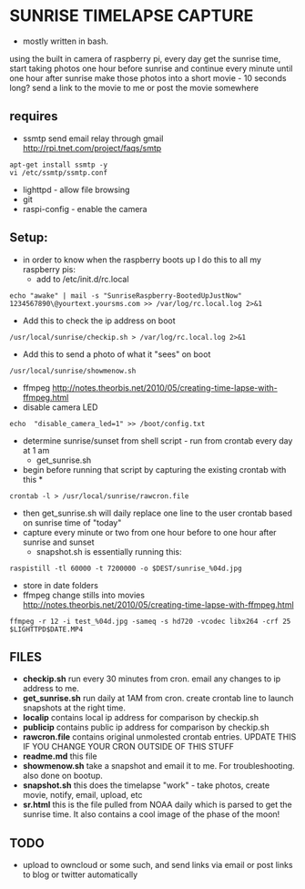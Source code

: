 SUNRISE TIMELAPSE CAPTURE
======

 * mostly written in bash.

using the built in camera of raspberry pi, every day get the sunrise time,
start taking photos one hour before sunrise and continue every minute until one hour after sunrise
make those photos into a short movie - 10 seconds long?
send a link to the movie to me or post the movie somewhere

requires 
-------
 * ssmtp
send email relay through gmail http://rpi.tnet.com/project/faqs/smtp
```
apt-get install ssmtp -y
vi /etc/ssmtp/ssmtp.conf
```
 - lighttpd - allow file browsing
 - git
 - raspi-config - enable the camera
 
Setup:
-----
 * in order to know when the raspberry boots up I do this to all my raspberry pis:
   * add to /etc/init.d/rc.local
```
echo "awake" | mail -s "SunriseRaspberry-BootedUpJustNow" 1234567890\@yourtext.yoursms.com >> /var/log/rc.local.log 2>&1
```
   * Add this to check the ip address on boot
```
/usr/local/sunrise/checkip.sh > /var/log/rc.local.log 2>&1
```
   * Add this to send a photo of what it "sees" on boot
```
/usr/local/sunrise/showmenow.sh
```
 * ffmpeg http://notes.theorbis.net/2010/05/creating-time-lapse-with-ffmpeg.html
 * disable camera LED
```
echo  "disable_camera_led=1" >> /boot/config.txt
```
 * determine sunrise/sunset from shell script  - run from crontab every day at 1 am
   * get_sunrise.sh
 * begin before running that script by capturing the existing crontab with this * 
```
crontab -l > /usr/local/sunrise/rawcron.file 
```
  * then get_sunrise.sh will daily replace  one line to the user crontab based on sunrise time of "today"
* capture every minute or two from one hour before to one hour after sunrise and sunset
  * snapshot.sh is essentially running this:
```
raspistill -tl 60000 -t 7200000 -o $DEST/sunrise_%04d.jpg
```
  * store in date folders
  * ffmpeg change stills into movies 
http://notes.theorbis.net/2010/05/creating-time-lapse-with-ffmpeg.html
```
ffmpeg -r 12 -i test_%04d.jpg -sameq -s hd720 -vcodec libx264 -crf 25 $LIGHTTPD$DATE.MP4
```

FILES
----
 * <strong>checkip.sh</strong> run every 30 minutes from cron. email any changes to ip address to me.
 * <strong>get_sunrise.sh</strong> run daily at 1AM from cron. create crontab line to launch snapshots at the right time.
 * <strong>localip</strong> contains local ip address for comparison by checkip.sh
 * <strong>publicip</strong> contains public ip address for comparison by checkip.sh
 * <strong>rawcron.file</strong> contains original unmolested crontab entries. UPDATE THIS IF YOU CHANGE YOUR CRON OUTSIDE OF THIS STUFF
 * <strong>readme.md</strong> this file
 * <strong>showmenow.sh</strong> take a snapshot and email it to me. For troubleshooting. also done on bootup.
 * <strong>snapshot.sh</strong> this does the timelapse "work" - take photos, create movie, notify, email, upload, etc
 * <strong>sr.html</strong> this is the file pulled from NOAA daily which is parsed to get the sunrise time. It also contains a cool image of the phase of the moon!



TODO 
----
 * upload to owncloud or some such, and send links via email or post links to blog or twitter automatically
